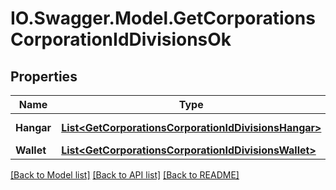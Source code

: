 # IO.Swagger.Model.GetCorporationsCorporationIdDivisionsOk
## Properties

Name | Type | Description | Notes
------------ | ------------- | ------------- | -------------
**Hangar** | [**List&lt;GetCorporationsCorporationIdDivisionsHangar&gt;**](GetCorporationsCorporationIdDivisionsHangar.md) | hangar array | [optional] 
**Wallet** | [**List&lt;GetCorporationsCorporationIdDivisionsWallet&gt;**](GetCorporationsCorporationIdDivisionsWallet.md) | wallet array | [optional] 

[[Back to Model list]](../README.md#documentation-for-models) [[Back to API list]](../README.md#documentation-for-api-endpoints) [[Back to README]](../README.md)

